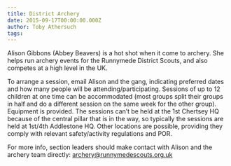 ```yaml
---
title: District Archery
date: 2015-09-17T00:00:00.000Z
author: Toby Athersuch
tags:
---
```


Alison Gibbons (Abbey Beavers) is a hot shot when it come to archery. She helps run archery events for the Runnymede District Scouts, and also competes at a high level in the UK.

To arrange a session, email Alison and the gang, indicating preferred dates and how many people will be attending/participating. Sessions of up to 12 children at one time can be accommodated (most groups split their groups in half and do a different session on the same week for the other group). Equipment is provided. The sessions can’t be held at the 1st Chertsey HQ because of the central pillar that is in the way, so typically the sessions are held at 1st/4th Addlestone HQ. Other locations are possible, providing they comply with relevant safety/activity regulations and POR.

For more info, section leaders should make contact with Alison and the archery team directly: [archery@runnymedescouts.org.uk](mailto:archery@runnymedescouts.org.uk)